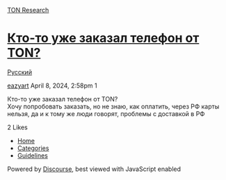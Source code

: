 [TON Research](/)

# [Кто-то уже заказал телефон от TON?](/t/ton/10302)

[Русский](/c/ru/49) 

    

[eazyart](https://tonresear.ch/u/eazyart)  April 8, 2024, 2:58pm  1

Кто-то уже заказал телефон от TON?  
Хочу попробовать заказать, но не знаю, как оплатить, через РФ карты нельзя, да и к тому же люди говорят, проблемы с доставкой в РФ

  2 Likes

*   [Home](/)
*   [Categories](/categories)
*   [Guidelines](/guidelines)

Powered by [Discourse](https://www.discourse.org), best viewed with JavaScript enabled